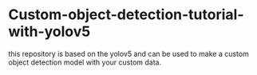 # Custom-object-detection-tutorial-with-yolov5
this repository is based on the yolov5 and can be used to make a custom object detection model with your custom data.

